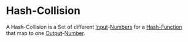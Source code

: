 # Hash-Collision

A Hash-Collision is a Set of different [Input](60042.md)-[Numbers](60000.md) for a [Hash-Function](13000019.md) that map to one [Output](60017.md)-[Number](60000.md). 
